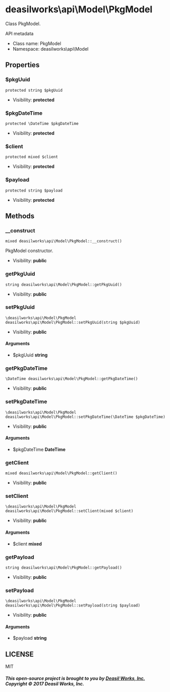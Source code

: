 deasilworks\api\Model\PkgModel
===============

Class PkgModel.

API metadata


* Class name: PkgModel
* Namespace: deasilworks\api\Model





Properties
----------


### $pkgUuid

    protected string $pkgUuid





* Visibility: **protected**


### $pkgDateTime

    protected \DateTime $pkgDateTime





* Visibility: **protected**


### $client

    protected mixed $client





* Visibility: **protected**


### $payload

    protected string $payload





* Visibility: **protected**


Methods
-------


### __construct

    mixed deasilworks\api\Model\PkgModel::__construct()

PkgModel constructor.



* Visibility: **public**




### getPkgUuid

    string deasilworks\api\Model\PkgModel::getPkgUuid()





* Visibility: **public**




### setPkgUuid

    \deasilworks\api\Model\PkgModel deasilworks\api\Model\PkgModel::setPkgUuid(string $pkgUuid)





* Visibility: **public**


#### Arguments
* $pkgUuid **string**



### getPkgDateTime

    \DateTime deasilworks\api\Model\PkgModel::getPkgDateTime()





* Visibility: **public**




### setPkgDateTime

    \deasilworks\api\Model\PkgModel deasilworks\api\Model\PkgModel::setPkgDateTime(\DateTime $pkgDateTime)





* Visibility: **public**


#### Arguments
* $pkgDateTime **DateTime**



### getClient

    mixed deasilworks\api\Model\PkgModel::getClient()





* Visibility: **public**




### setClient

    \deasilworks\api\Model\PkgModel deasilworks\api\Model\PkgModel::setClient(mixed $client)





* Visibility: **public**


#### Arguments
* $client **mixed**



### getPayload

    string deasilworks\api\Model\PkgModel::getPayload()





* Visibility: **public**




### setPayload

    \deasilworks\api\Model\PkgModel deasilworks\api\Model\PkgModel::setPayload(string $payload)





* Visibility: **public**


#### Arguments
* $payload **string**



## LICENSE

MIT

##### This open-source project is brought to you by [Deasil Works, Inc.](http://deasil.works/) Copyright &copy; 2017 Deasil Works, Inc.